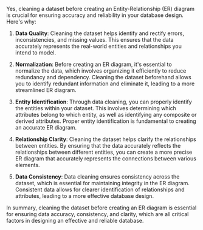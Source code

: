 Yes, cleaning a dataset before creating an Entity-Relationship (ER) diagram is crucial for ensuring accuracy and reliability in your database design. Here's why:

1. **Data Quality**: Cleaning the dataset helps identify and rectify errors, inconsistencies, and missing values. This ensures that the data accurately represents the real-world entities and relationships you intend to model.

2. **Normalization**: Before creating an ER diagram, it's essential to normalize the data, which involves organizing it efficiently to reduce redundancy and dependency. Cleaning the dataset beforehand allows you to identify redundant information and eliminate it, leading to a more streamlined ER diagram.

3. **Entity Identification**: Through data cleaning, you can properly identify the entities within your dataset. This involves determining which attributes belong to which entity, as well as identifying any composite or derived attributes. Proper entity identification is fundamental to creating an accurate ER diagram.

4. **Relationship Clarity**: Cleaning the dataset helps clarify the relationships between entities. By ensuring that the data accurately reflects the relationships between different entities, you can create a more precise ER diagram that accurately represents the connections between various elements.

5. **Data Consistency**: Data cleaning ensures consistency across the dataset, which is essential for maintaining integrity in the ER diagram. Consistent data allows for clearer identification of relationships and attributes, leading to a more effective database design.

In summary, cleaning the dataset before creating an ER diagram is essential for ensuring data accuracy, consistency, and clarity, which are all critical factors in designing an effective and reliable database.